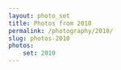 ```yaml
---
layout: photo_set
title: Photos from 2010
permalink: /photography/2010/
slug: photos-2010
photos:
    set: 2010
---
```

